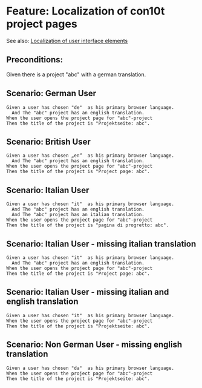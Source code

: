 # Feature: Localization of con10t project pages

See also: [Localization of user interface elements](feature_localization.md)

## Preconditions:

Given there is a project "abc" with a german translation.

## Scenario: German User

```gherkin
Given a user has chosen "de"  as his primary browser language.
  And The "abc" project has an english translation.
When the user opens the project page for "abc"-project
Then the title of the project is "Projektseite: abc".
```

## Scenario: British User

```gherkin
Given a user has chosen „en“  as his primary browser language. 
  And The "abc" project has an english translation.
When the user opens the project page for "abc"-project
Then the title of the project is "Project page: abc".
```

## Scenario: Italian User

```gherkin
Given a user has chosen "it"  as his primary browser language. 
  And The "abc" project has an english translation.
  And The "abc" project has an italian translation.
When the user opens the project page for "abc"-project
Then the title of the project is "pagina di progretto: abc".
```

## Scenario: Italian User - missing italian translation

```
Given a user has chosen "it"  as his primary browser language. 
  And The "abc" project has an english translation.
When the user opens the project page for "abc"-project
Then the title of the project is "Project page: abc".
```

## Scenario: Italian User - missing italian and english translation

```gherkin
Given a user has chosen "it"  as his primary browser language. 
When the user opens the project page for "abc"-project
Then the title of the project is "Projektseite: abc".
```

## Scenario: Non German User - missing english translation

```gherkin
Given a user has chosen "da"  as his primary browser language. 
When the user opens the project page for "abc"-project
Then the title of the project is "Projektseite: abc".
```






